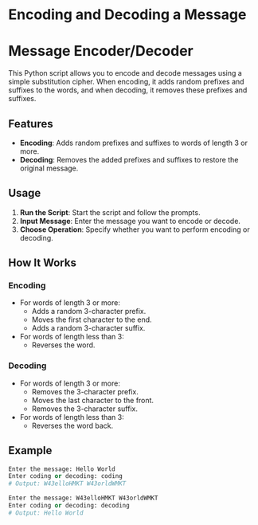# Encoding and Decoding a Message

# Message Encoder/Decoder

This Python script allows you to encode and decode messages using a simple substitution cipher. When encoding, it adds random prefixes and suffixes to the words, and when decoding, it removes these prefixes and suffixes.

## Features

- **Encoding**: Adds random prefixes and suffixes to words of length 3 or more.
- **Decoding**: Removes the added prefixes and suffixes to restore the original message.

## Usage

1. **Run the Script**: Start the script and follow the prompts.
2. **Input Message**: Enter the message you want to encode or decode.
3. **Choose Operation**: Specify whether you want to perform encoding or decoding.

## How It Works

### Encoding

- For words of length 3 or more:
  - Adds a random 3-character prefix.
  - Moves the first character to the end.
  - Adds a random 3-character suffix.
- For words of length less than 3:
  - Reverses the word.

### Decoding

- For words of length 3 or more:
  - Removes the 3-character prefix.
  - Moves the last character to the front.
  - Removes the 3-character suffix.
- For words of length less than 3:
  - Reverses the word back.

## Example

```python
Enter the message: Hello World
Enter coding or decoding: coding
# Output: W43elloHMKT W43orldWMKT

Enter the message: W43elloHMKT W43orldWMKT
Enter coding or decoding: decoding
# Output: Hello World
